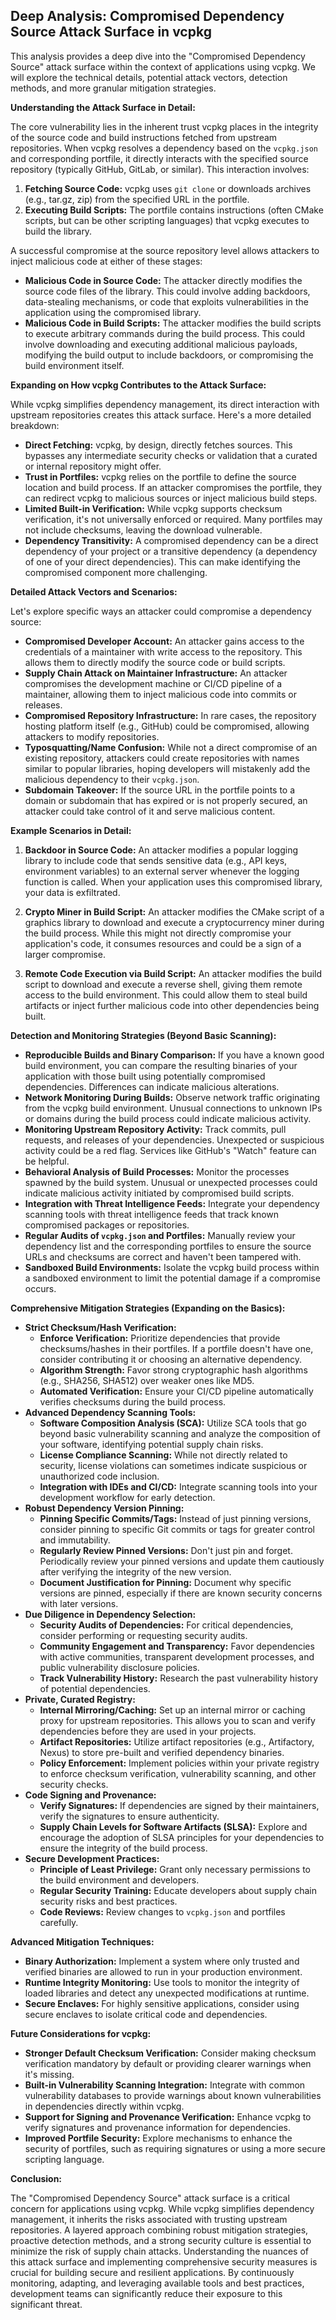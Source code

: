 ## Deep Analysis: Compromised Dependency Source Attack Surface in vcpkg

This analysis provides a deep dive into the "Compromised Dependency Source" attack surface within the context of applications using vcpkg. We will explore the technical details, potential attack vectors, detection methods, and more granular mitigation strategies.

**Understanding the Attack Surface in Detail:**

The core vulnerability lies in the inherent trust vcpkg places in the integrity of the source code and build instructions fetched from upstream repositories. When vcpkg resolves a dependency based on the `vcpkg.json` and corresponding portfile, it directly interacts with the specified source repository (typically GitHub, GitLab, or similar). This interaction involves:

1. **Fetching Source Code:** vcpkg uses `git clone` or downloads archives (e.g., tar.gz, zip) from the specified URL in the portfile.
2. **Executing Build Scripts:** The portfile contains instructions (often CMake scripts, but can be other scripting languages) that vcpkg executes to build the library.

A successful compromise at the source repository level allows attackers to inject malicious code at either of these stages:

* **Malicious Code in Source Code:** The attacker directly modifies the source code files of the library. This could involve adding backdoors, data-stealing mechanisms, or code that exploits vulnerabilities in the application using the compromised library.
* **Malicious Code in Build Scripts:** The attacker modifies the build scripts to execute arbitrary commands during the build process. This could involve downloading and executing additional malicious payloads, modifying the build output to include backdoors, or compromising the build environment itself.

**Expanding on How vcpkg Contributes to the Attack Surface:**

While vcpkg simplifies dependency management, its direct interaction with upstream repositories creates this attack surface. Here's a more detailed breakdown:

* **Direct Fetching:** vcpkg, by design, directly fetches sources. This bypasses any intermediate security checks or validation that a curated or internal repository might offer.
* **Trust in Portfiles:** vcpkg relies on the portfile to define the source location and build process. If an attacker compromises the portfile, they can redirect vcpkg to malicious sources or inject malicious build steps.
* **Limited Built-in Verification:** While vcpkg supports checksum verification, it's not universally enforced or required. Many portfiles may not include checksums, leaving the download vulnerable.
* **Dependency Transitivity:** A compromised dependency can be a direct dependency of your project or a transitive dependency (a dependency of one of your direct dependencies). This can make identifying the compromised component more challenging.

**Detailed Attack Vectors and Scenarios:**

Let's explore specific ways an attacker could compromise a dependency source:

* **Compromised Developer Account:** An attacker gains access to the credentials of a maintainer with write access to the repository. This allows them to directly modify the source code or build scripts.
* **Supply Chain Attack on Maintainer Infrastructure:** An attacker compromises the development machine or CI/CD pipeline of a maintainer, allowing them to inject malicious code into commits or releases.
* **Compromised Repository Infrastructure:** In rare cases, the repository hosting platform itself (e.g., GitHub) could be compromised, allowing attackers to modify repositories.
* **Typosquatting/Name Confusion:**  While not a direct compromise of an existing repository, attackers could create repositories with names similar to popular libraries, hoping developers will mistakenly add the malicious dependency to their `vcpkg.json`.
* **Subdomain Takeover:** If the source URL in the portfile points to a domain or subdomain that has expired or is not properly secured, an attacker could take control of it and serve malicious content.

**Example Scenarios in Detail:**

1. **Backdoor in Source Code:** An attacker modifies a popular logging library to include code that sends sensitive data (e.g., API keys, environment variables) to an external server whenever the logging function is called. When your application uses this compromised library, your data is exfiltrated.

2. **Crypto Miner in Build Script:** An attacker modifies the CMake script of a graphics library to download and execute a cryptocurrency miner during the build process. While this might not directly compromise your application's code, it consumes resources and could be a sign of a larger compromise.

3. **Remote Code Execution via Build Script:** An attacker modifies the build script to download and execute a reverse shell, giving them remote access to the build environment. This could allow them to steal build artifacts or inject further malicious code into other dependencies being built.

**Detection and Monitoring Strategies (Beyond Basic Scanning):**

* **Reproducible Builds and Binary Comparison:**  If you have a known good build environment, you can compare the resulting binaries of your application with those built using potentially compromised dependencies. Differences can indicate malicious alterations.
* **Network Monitoring During Builds:** Observe network traffic originating from the vcpkg build environment. Unusual connections to unknown IPs or domains during the build process could indicate malicious activity.
* **Monitoring Upstream Repository Activity:** Track commits, pull requests, and releases of your dependencies. Unexpected or suspicious activity could be a red flag. Services like GitHub's "Watch" feature can be helpful.
* **Behavioral Analysis of Build Processes:**  Monitor the processes spawned by the build system. Unusual or unexpected processes could indicate malicious activity initiated by compromised build scripts.
* **Integration with Threat Intelligence Feeds:** Integrate your dependency scanning tools with threat intelligence feeds that track known compromised packages or repositories.
* **Regular Audits of `vcpkg.json` and Portfiles:** Manually review your dependency list and the corresponding portfiles to ensure the source URLs and checksums are correct and haven't been tampered with.
* **Sandboxed Build Environments:**  Isolate the vcpkg build process within a sandboxed environment to limit the potential damage if a compromise occurs.

**Comprehensive Mitigation Strategies (Expanding on the Basics):**

* **Strict Checksum/Hash Verification:**
    * **Enforce Verification:**  Prioritize dependencies that provide checksums/hashes in their portfiles. If a portfile doesn't have one, consider contributing it or choosing an alternative dependency.
    * **Algorithm Strength:**  Favor strong cryptographic hash algorithms (e.g., SHA256, SHA512) over weaker ones like MD5.
    * **Automated Verification:** Ensure your CI/CD pipeline automatically verifies checksums during the build process.
* **Advanced Dependency Scanning Tools:**
    * **Software Composition Analysis (SCA):** Utilize SCA tools that go beyond basic vulnerability scanning and analyze the composition of your software, identifying potential supply chain risks.
    * **License Compliance Scanning:** While not directly related to security, license violations can sometimes indicate suspicious or unauthorized code inclusion.
    * **Integration with IDEs and CI/CD:** Integrate scanning tools into your development workflow for early detection.
* **Robust Dependency Version Pinning:**
    * **Pinning Specific Commits/Tags:** Instead of just pinning versions, consider pinning to specific Git commits or tags for greater control and immutability.
    * **Regularly Review Pinned Versions:** Don't just pin and forget. Periodically review your pinned versions and update them cautiously after verifying the integrity of the new version.
    * **Document Justification for Pinning:**  Document why specific versions are pinned, especially if there are known security concerns with later versions.
* **Due Diligence in Dependency Selection:**
    * **Security Audits of Dependencies:** For critical dependencies, consider performing or requesting security audits.
    * **Community Engagement and Transparency:** Favor dependencies with active communities, transparent development processes, and public vulnerability disclosure policies.
    * **Track Vulnerability History:** Research the past vulnerability history of potential dependencies.
* **Private, Curated Registry:**
    * **Internal Mirroring/Caching:** Set up an internal mirror or caching proxy for upstream repositories. This allows you to scan and verify dependencies before they are used in your projects.
    * **Artifact Repositories:** Utilize artifact repositories (e.g., Artifactory, Nexus) to store pre-built and verified dependency binaries.
    * **Policy Enforcement:** Implement policies within your private registry to enforce checksum verification, vulnerability scanning, and other security checks.
* **Code Signing and Provenance:**
    * **Verify Signatures:** If dependencies are signed by their maintainers, verify the signatures to ensure authenticity.
    * **Supply Chain Levels for Software Artifacts (SLSA):** Explore and encourage the adoption of SLSA principles for your dependencies to ensure the integrity of the build process.
* **Secure Development Practices:**
    * **Principle of Least Privilege:**  Grant only necessary permissions to the build environment and developers.
    * **Regular Security Training:** Educate developers about supply chain security risks and best practices.
    * **Code Reviews:**  Review changes to `vcpkg.json` and portfiles carefully.

**Advanced Mitigation Techniques:**

* **Binary Authorization:** Implement a system where only trusted and verified binaries are allowed to run in your production environment.
* **Runtime Integrity Monitoring:** Use tools to monitor the integrity of loaded libraries and detect any unexpected modifications at runtime.
* **Secure Enclaves:** For highly sensitive applications, consider using secure enclaves to isolate critical code and dependencies.

**Future Considerations for vcpkg:**

* **Stronger Default Checksum Verification:** Consider making checksum verification mandatory by default or providing clearer warnings when it's missing.
* **Built-in Vulnerability Scanning Integration:** Integrate with common vulnerability databases to provide warnings about known vulnerabilities in dependencies directly within vcpkg.
* **Support for Signing and Provenance Verification:** Enhance vcpkg to verify signatures and provenance information for dependencies.
* **Improved Portfile Security:** Explore mechanisms to enhance the security of portfiles, such as requiring signatures or using a more secure scripting language.

**Conclusion:**

The "Compromised Dependency Source" attack surface is a critical concern for applications using vcpkg. While vcpkg simplifies dependency management, it inherits the risks associated with trusting upstream repositories. A layered approach combining robust mitigation strategies, proactive detection methods, and a strong security culture is essential to minimize the risk of supply chain attacks. Understanding the nuances of this attack surface and implementing comprehensive security measures is crucial for building secure and resilient applications. By continuously monitoring, adapting, and leveraging available tools and best practices, development teams can significantly reduce their exposure to this significant threat.

